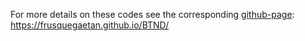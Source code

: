 For more details on these codes see the corresponding [github-page]( https://frusquegaetan.github.io/BTND/):  https://frusquegaetan.github.io/BTND/